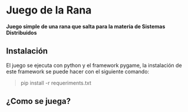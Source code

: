 # Juego de la Rana
**Juego simple de una rana que salta para la materia de Sistemas Distribuidos**

## Instalación
El juego se ejecuta con python y el framework pygame, la instalación de este framework se puede hacer con el siguiente comando:
> pip install -r requeriments.txt

## ¿Como se juega?

